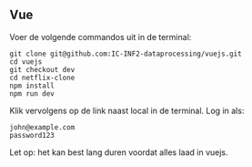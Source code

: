 ## Vue
Voer de volgende commandos uit in de terminal:
```
git clone git@github.com:IC-INF2-dataprocessing/vuejs.git
cd vuejs
git checkout dev
cd netflix-clone
npm install
npm run dev
```
Klik vervolgens op de link naast local in de terminal.
Log in als:
```
john@example.com
password123
```
Let op: het kan best lang duren voordat alles laad in vuejs.
